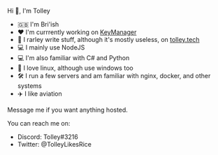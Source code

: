 Hi 👋, I'm Tolley
- 🇬🇧 I'm Bri'ish
- ❤️ I'm currrently working on [KeyManager](https://github.com/TolleyLikesRice/KeyManager)
- 📝 I rarley write stuff, although it's mostly useless, on [tolley.tech](https://tolley.tech)
- 💻 I mainly use NodeJS
- 💻 I'm also familiar with C# and Python
- 🐧 I love linux, although use windows too
- 🛠️ I run a few servers and am familiar with nginx, docker, and other systems
- ✈️ I like aviation

Message me if you want anything hosted.

You can reach me on:
- Discord: Tolley#3216
- Twitter: @TolleyLikesRice

